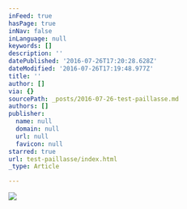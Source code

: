 ```yaml
---
inFeed: true
hasPage: true
inNav: false
inLanguage: null
keywords: []
description: ''
datePublished: '2016-07-26T17:20:28.628Z'
dateModified: '2016-07-26T17:19:48.977Z'
title: ''
author: []
via: {}
sourcePath: _posts/2016-07-26-test-paillasse.md
authors: []
publisher:
  name: null
  domain: null
  url: null
  favicon: null
starred: true
url: test-paillasse/index.html
_type: Article

---
```

![](https://the-grid-user-content.s3-us-west-2.amazonaws.com/d46a5fb0-f123-4b03-8f4c-7ae7d18d39f1.jpg)